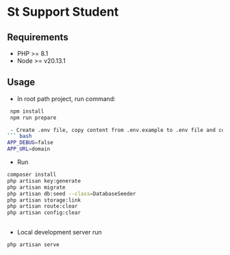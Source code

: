 # St Support Student

## Requirements
- PHP >= 8.1
- Node >= v20.13.1
## Usage
- In root path project, run command:
``` bash
 npm install
 npm run prepare

 - Create .env file, copy content from .env.example to .env file and config your database in .env:
``` bash
APP_DEBUG=false
APP_URL=domain
```
- Run

``` bash
composer install
php artisan key:generate
php artisan migrate
php artisan db:seed --class=DatabaseSeeder
php artisan storage:link
php artisan route:clear
php artisan config:clear
	
```
- Local development server run

``` bash
php artisan serve
```
